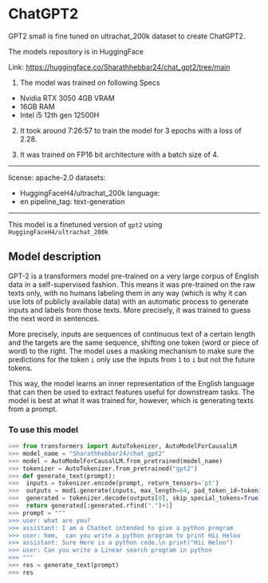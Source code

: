 # ChatGPT2
GPT2 small is fine tuned on ultrachat_200k dataset to create ChatGPT2.

The models repository is in HuggingFace

Link: https://huggingface.co/Sharathhebbar24/chat_gpt2/tree/main

1. The model was trained on following Specs
- Nvidia RTX 3050 4GB VRAM
- 16GB RAM
- Intel i5 12th gen 12500H

2. It took around 7:26:57 to train the model for 3 epochs with a loss of 2.28.

3. It was trained on FP16 bit architecture with a batch size of 4.


---
license: apache-2.0
datasets:
- HuggingFaceH4/ultrachat_200k
language:
- en
pipeline_tag: text-generation
---

This model is a finetuned version of ```gpt2``` using ```HuggingFaceH4/ultrachat_200k```

## Model description

GPT-2 is a transformers model pre-trained on a very large corpus of English data in a self-supervised fashion. This
means it was pre-trained on the raw texts only, with no humans labeling them in any way (which is why it can use lots
of publicly available data) with an automatic process to generate inputs and labels from those texts. More precisely,
it was trained to guess the next word in sentences.

More precisely, inputs are sequences of continuous text of a certain length and the targets are the same sequence,
shifting one token (word or piece of word) to the right. The model uses a masking mechanism to make sure the
predictions for the token `i` only use the inputs from `1` to `i` but not the future tokens.

This way, the model learns an inner representation of the English language that can then be used to extract features
useful for downstream tasks. The model is best at what it was trained for, however, which is generating texts from a
prompt.

### To use this model

```python
>>> from transformers import AutoTokenizer, AutoModelForCausalLM
>>> model_name = "Sharathhebbar24/chat_gpt2"
>>> model = AutoModelForCausalLM.from_pretrained(model_name)
>>> tokenizer = AutoTokenizer.from_pretrained("gpt2")
>>> def generate_text(prompt):
>>>  inputs = tokenizer.encode(prompt, return_tensors='pt')
>>>  outputs = mod1.generate(inputs, max_length=64, pad_token_id=tokenizer.eos_token_id)
>>>  generated = tokenizer.decode(outputs[0], skip_special_tokens=True)
>>>  return generated[:generated.rfind(".")+1]
>>> prompt = """
>>> user: what are you?
>>> assistant: I am a Chatbot intended to give a python program
>>> user: hmm,  can you write a python program to print Hii Heloo
>>> assistant: Sure Here is a python code.\n print("Hii Heloo")
>>> user: Can you write a Linear search program in python
>>> """
>>> res = generate_text(prompt)
>>> res
```